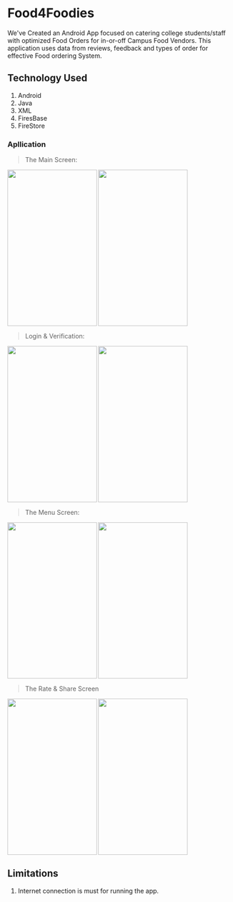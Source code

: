 # Food4Foodies
We've Created an Android App focused on catering college students/staff with optimized Food Orders for in-or-off Campus Food Vendors. This application uses data from reviews, feedback and types of order for effective Food ordering System.

## Technology Used
1. Android
2. Java
3. XML
4. FiresBase
5. FireStore

### Apllication 
> The Main Screen:
<img src="https://raw.githubusercontent.com/NikhilMishra1999/Food-App/master/In-App%20Screenshots/splash%20screen.jpg" width="200" height="350" align="left" style="border: 20">
<img src="https://raw.githubusercontent.com/NikhilMishra1999/Food-App/master/In-App%20Screenshots/main%20screen.jpg" width="200" height="350" align="center">

> Login & Verification:
<img src="https://raw.githubusercontent.com/NikhilMishra1999/Food-App/master/In-App%20Screenshots/sign%20up%20screen.jpg" width="200" height="350" align="left">
<img src="https://raw.githubusercontent.com/NikhilMishra1999/Food-App/master/In-App%20Screenshots/otp%20verification.jpg" width="200" height="350" align="center">

> The Menu Screen:
<img src="https://raw.githubusercontent.com/NikhilMishra1999/Food-App/master/In-App%20Screenshots/menu%20screen.jpg" width="200" height="350" align="left">
<img src="https://raw.githubusercontent.com/NikhilMishra1999/Food-App/master/In-App%20Screenshots/cart%20screen.jpg" width="200" height="350" align="center">

>The Rate & Share Screen
<img src="https://raw.githubusercontent.com/NikhilMishra1999/Food-App/master/In-App%20Screenshots/rate%20us%20screen.jpg" width="200" height="350" align="left">
<img src="https://raw.githubusercontent.com/NikhilMishra1999/Food-App/master/In-App%20Screenshots/share%20app%20screen.jpg" width="200" height="350" align="center">

## Limitations
1. Internet connection is must for running the app.



